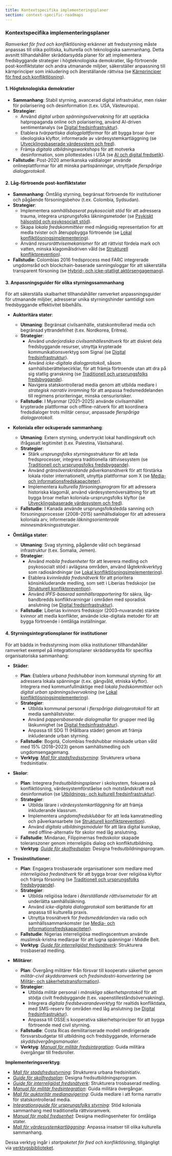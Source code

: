 ```yaml
---
title: Kontextspecifika implementeringsplaner
section: context-specific-roadmaps
---
```


### Kontextspecifika implementeringsplaner

*Ramverket för fred och konfliktlösning* erkänner att fredsstyrning måste anpassas till olika politiska, kulturella och teknologiska sammanhang. Detta avsnitt tillhandahåller skräddarsydda planer för att implementera fredsbyggande strategier i högteknologiska demokratier, låg-förtroende post-konfliktstater och andra utmanande miljöer, säkerställer anpassning till kärnprinciper som inkludering och återställande rättvisa (se [Kärnprinciper för fred och konfliktlösning](/frameworks/docs/implementation/peace#core-principles)).

#### 1. Högteknologiska demokratier
- **Sammanhang**: Stabil styrning, avancerad digital infrastruktur, men risker för polarisering och desinformation (t.ex. USA, Västeuropa).
- **Strategier**:
  - Använd *digital urban spänningsövervakning* för att upptäcka hatpropaganda online och polarisering, använd AI-driven sentimentanalys (se [Digital fredsinfrastruktur](/frameworks/docs/implementation/peace#digital-infrastructure)).
  - Etablera *tvärpartiska dialogplattformar* för att bygga broar över ideologiska klyftor, informerade av värdesystemkartläggning (se [Utvecklingsbaserade värdesystem och fred](/frameworks/docs/implementation/peace#developmental-value-systems)).
  - Främja *digitala utbildningsworkshops* för att motverka desinformation, som pilottestades i USA (se [AI och digital fredsetik](/frameworks/docs/implementation/peace#ai-ethics)).
- **Fallstudie**: Post-2020 amerikanska valdialoger använde onlineplattformar för att minska partispänningar, utnyttjade *flerspåriga dialogprotokoll*.

#### 2. Låg-förtroende post-konfliktstater
- **Sammanhang**: Ömtålig styrning, begränsat förtroende för institutioner och pågående försoningsbehov (t.ex. Colombia, Sydsudan).
- **Strategier**:
  - Implementera *samhällsbaserat psykosocialt stöd* för att adressera trauma, integrera ursprungsfolks läkningsmetoder (se [Psykiskt hälsostöd och psykosocialt stöd](/frameworks/docs/implementation/peace#mental-health)).
  - Skapa *lokala fredskommittéer* med mångsidig representation för att medla tvister och återuppbygga förtroende (se [Lokal konfliktlösningsimplementering](/frameworks/docs/implementation/peace#local-implementation)).
  - Använd *resursrättvisemekanismer* för att rättvist fördela mark och vatten, minska klagomålsdriven våld (se [Strukturell konfliktprevention](/frameworks/docs/implementation/peace#structural-prevention)).
- **Fallstudie**: Colombias 2016 fredsprocess med FARC integrerade ungdomsråd och blockchain-baserade sanningsloggar för att säkerställa transparent försoning (se [Hybrid- och icke-statligt aktörsengagemang](/frameworks/docs/implementation/peace#non-state-actors)).

#### 3. Anpassningsguider för olika styrningssammanhang
För att säkerställa skalbarhet tillhandahåller ramverket anpassningsguider för utmanande miljöer, adresserar unika styrningshinder samtidigt som fredsbyggande effektivitet bibehålls.

- **Auktoritära stater**:
  - **Utmaning**: Begränsat civilsamhälle, statskontrollerad media och begränsad yttrandefrihet (t.ex. Nordkorea, Eritrea).
  - **Strategier**:
    - Använd *underjordiska civilsamhällesnätverk* för att diskret dela fredsbyggande resurser, utnyttja krypterade kommunikationsverktyg som Signal (se [Digital fredsinfrastruktur](/frameworks/docs/implementation/peace#digital-infrastructure)).
    - Använd *icke-digitala dialogprotokoll*, såsom samhällsberättelsecirklar, för att främja förtroende utan att dra på sig statlig granskning (se [Traditionell och ursprungsfolks fredsbyggande](/frameworks/docs/implementation/peace#indigenous-integration)).
    - Navigera statskontrollerad media genom att utbilda medlare i *strategisk narrativ inramning* för att anpassa fredsmeddelanden till regimens prioriteringar, minska censurisrisker.
  - **Fallstudie**: I Myanmar (2021–2025) använde civilsamhället krypterade plattformar och offline-nätverk för att koordinera fredsdialoger trots militär censur, anpassade *flerspåriga dialogprotokoll*.

- **Koloniala eller ockuperade sammanhang**:
  - **Utmaning**: Extern styrning, undertryckt lokal handlingskraft och ifrågasatt legitimitet (t.ex. Palestina, Västsahara).
  - **Strategier**:
    - Stärk *ursprungsfolks styrningsstrukturer* för att leda fredsprocesser, integrera traditionella rättvisesystem (se [Traditionell och ursprungsfolks fredsbyggande](/frameworks/docs/implementation/peace#indigenous-integration)).
    - Använd *gränsöverskridande påverkansnätverk* för att förstärka lokala röster internationellt, utnyttja plattformar som X (se [Media- och informationsfredskapaciteter](/frameworks/docs/implementation/peace#media-information)).
    - Implementera *kulturella försoningsprogram* för att adressera historiska klagomål, använd värdesystemöversättning för att bygga broar mellan koloniala-ursprungsfolks klyftor (se [Utvecklingsbaserade värdesystem och fred](/frameworks/docs/implementation/peace#developmental-value-systems)).
  - **Fallstudie**: I Kanada använde ursprungsfolksledda sanning och försoningsprocesser (2008–2015) samhällsdialoger för att adressera koloniala arv, informerade *läkningsorienterade minnesmärkningsstrategier*.

- **Ömtåliga stater**:
  - **Utmaning**: Svag styrning, pågående våld och begränsad infrastruktur (t.ex. Somalia, Jemen).
  - **Strategier**:
    - Använd *mobila fredsenheter* för att leverera medling och psykosocialt stöd i avlägsna områden, använd lågteknikverktyg som radiosändningar (se [Lokal konfliktlösningsimplementering](/frameworks/docs/implementation/peace#local-implementation)).
    - Etablera *kvinnledda fredsnätverk* för att prioritera könsinkluderande medling, som sett i Liberias fredskojor (se [Strukturell konfliktprevention](/frameworks/docs/implementation/peace#structural-prevention)).
    - Använd *IPFS-baserad samhällsrapportering* för säkra, låg-bandbredds konfliktvarningar i områden med sporadisk anslutning (se [Digital fredsinfrastruktur](/frameworks/docs/implementation/peace#digital-infrastructure)).
  - **Fallstudie**: Liberias kvinnors fredskojor (2003–nuvarande) stärkte kvinnor att medla konflikter, använde icke-digitala metoder för att bygga förtroende i ömtåliga inställningar.

#### 4. Styrningsintegrationsplaner för institutioner
För att bädda in fredsstyrning inom olika institutioner tillhandahåller ramverket exempel på integrationsplaner skräddarsydda för specifika organisatoriska sammanhang:

- **Städer**:
  - **Plan**: Etablera *urbana fredshubbar* inom kommunal styrning för att adressera lokala spänningar (t.ex. gängvåld, etniska klyftor). Integrera med kommunfullmäktige med *lokala fredskommittéer* och *digital urban spänningsövervakning* (se [Lokal konfliktlösningsimplementering](/frameworks/docs/implementation/peace#local-implementation)).
  - **Strategier**:
    - Utbilda kommunal personal i *flerspåriga dialogprotokoll* för att medla samhällstvister.
    - Använd *pappersbaserade dialogmallar* för grupper med låg läskunnighet (se [Digital fredsinfrastruktur](/frameworks/docs/implementation/peace#digital-infrastructure)).
    - Anpassa till SDG 11 (Hållbara städer) genom att främja inkluderande urban styrning.
  - **Fallstudie**: Bogotá, Colombias fredshubbar minskade urban våld med 15% (2018–2023) genom samhällsmedling och ungdomsengagemang.
  - **Verktyg**: *[Mall för stadsfredsstyrning](/frameworks/tools/peace/city-peace-governance-template-en.pdf)*: Strukturera urbana fredsinitiativ.

- **Skolor**:
  - **Plan**: Integrera *fredsutbildningsplaner* i skolsystem, fokusera på konfliktlösning, värdesystemförståelse och motståndskraft mot desinformation (se [Utbildnings- och kulturell fredsinfrastruktur](/frameworks/docs/implementation/peace#educational-cultural-infrastructure)).
  - **Strategier**:
    - Utbilda lärare i *värdesystemkartläggning* för att främja inkluderande klassrum.
    - Implementera *ungdomsfredsklubbar* för att leda kamratmedling och påverkansarbete (se [Strukturell konfliktprevention](/frameworks/docs/implementation/peace#structural-prevention)).
    - Använd *digitala utbildningsmoduler* för att lära digital kunskap, med offline-alternativ för skolor med låg anslutning.
  - **Fallstudie**: Mindanao, Filippinernas fredsskolor skapade toleranszoner genom interreligiös dialog och konfliktutbildning.
  - **Verktyg**: *[Guide för skolfredsplan](/frameworks/tools/peace/school-peace-curriculum-guide-en.pdf)*: Designa fredsutbildningsprogram.

- **Trosinstitutioner**:
  - **Plan**: Engagera trosbaserade organisationer som medlare med *interreligiösa fredsnätverk* för att bygga broar över religiösa klyftor och främja försoning (se [Traditionell och ursprungsfolks fredsbyggande](/frameworks/docs/implementation/peace#indigenous-integration)).
  - **Strategier**:
    - Utbilda religiösa ledare i *återställande rättvisemetoder* för att underlätta samhällsläkning.
    - Använd *icke-digitala dialogprotokoll* som berättande för att anpassa till kulturella praxis.
    - Utnyttja trosnätverk för *fredsmeddelanden* via radio och samhällssammankomster (se [Media- och informationsfredskapaciteter](/frameworks/docs/implementation/peace#media-information)).
  - **Fallstudie**: Nigerias interreligiösa medlingscentrum använde muslimsk-kristna medlarpar för att lugna spänningar i Middle Belt.
  - **Verktyg**: *[Guide för interreligiöst fredsnätverk](/frameworks/tools/peace/interfaith-peace-network-guide-en.pdf)*: Strukturera trosbaserad medling.

- **Militärer**:
  - **Plan**: Övergång militärer från försvar till kooperativ säkerhet genom *militär-civil skyddsramverk* och *fredsindostri-konvertering* (se [Militär- och säkerhetstransformation](/frameworks/docs/implementation/peace#military-transformation)).
  - **Strategier**:
    - Utbilda militär personal i *mänskliga säkerhetsprotokoll* för att stödja civilt fredsbyggande (t.ex. vapenstilleståndsövervakning).
    - Integrera *digitala fredsbevarandeverktyg* för realtids konfliktdata, med SMS-reserv för områden med låg anslutning (se [Digital fredsinfrastruktur](/frameworks/docs/implementation/peace#digital-infrastructure)).
    - Anpassa till OSSE:s kooperativa säkerhetsprinciper för att bygga förtroende med civil styrning.
  - **Fallstudie**: Costa Ricas demilitariserade modell omdirigerade försvarsbudgetar till utbildning och fredsbyggande, informerade *skyddsövergångsmanualer*.
  - **Verktyg**: *[Manual för militär fredsintegration](/frameworks/tools/peace/military-peace-integration-manual-en.pdf)*: Guida militära övergångar till fredsroller.

**Implementeringsverktyg**:
- *[Mall för stadsfredsstyrning](/frameworks/tools/peace/city-peace-governance-template-en.pdf)*: Strukturera urbana fredsinitiativ.
- *[Guide för skolfredsplan](/frameworks/tools/peace/school-peace-curriculum-guide-en.pdf)*: Designa fredsutbildningsprogram.
- *[Guide för interreligiöst fredsnätverk](/frameworks/tools/peace/interfaith-peace-network-guide-en.pdf)*: Strukturera trosbaserad medling.
- *[Manual för militär fredsintegration](/frameworks/tools/peace/military-peace-integration-manual-en.pdf)*: Guida militära övergångar.
- *[Mall för auktoritär medianavigering](/frameworks/tools/peace/authoritarian-media-navigation-en.pdf)*: Guida medlare i att forma narrativ för statskontrollerad media.
- *[Integrationsguide för ursprungsfolks styrning](/frameworks/tools/peace/indigenous-governance-guide-en.pdf)*: Stöd koloniala sammanhang med traditionella rättvisramverk.
- *[Manual för mobil fredsenhet](/frameworks/tools/peace/mobile-peace-unit-manual-en.pdf)*: Designa medlingsenheter för ömtåliga stater.
- *[Mall för värdesystemkartläggning](/frameworks/tools/peace/value-system-mapping-template-en.pdf)*: Anpassa insatser till olika kulturella sammanhang.

Dessa verktyg ingår i *startpaketet för fred och konfliktlösning*, tillgängligt via [verktygsbiblioteket](/frameworks/tools/peace).
